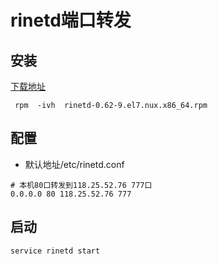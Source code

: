 # rinetd端口转发


## 安装
[下载地址](https://pkgs.org/download/rinetd)
```
 rpm  -ivh  rinetd-0.62-9.el7.nux.x86_64.rpm
```

## 配置
* 默认地址/etc/rinetd.conf
```
# 本机80口转发到118.25.52.76 777口
0.0.0.0 80 118.25.52.76 777
```

## 启动
```
service rinetd start
```
